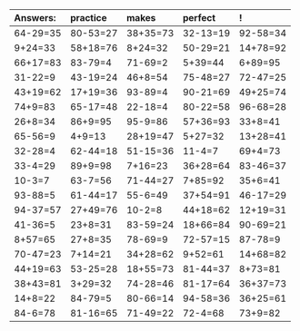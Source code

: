 | Answers: | practice | makes | perfect | ! |
| :--- | :--- | :--- | :--- | :--- |
| 64-29=35 | 80-53=27 | 38+35=73 | 32-13=19 | 92-58=34 | 
| 9+24=33 | 58+18=76 | 8+24=32 | 50-29=21 | 14+78=92 | 
| 66+17=83 | 83-79=4 | 71-69=2 | 5+39=44 | 6+89=95 | 
| 31-22=9 | 43-19=24 | 46+8=54 | 75-48=27 | 72-47=25 | 
| 43+19=62 | 17+19=36 | 93-89=4 | 90-21=69 | 49+25=74 | 
| 74+9=83 | 65-17=48 | 22-18=4 | 80-22=58 | 96-68=28 | 
| 26+8=34 | 86+9=95 | 95-9=86 | 57+36=93 | 33+8=41 | 
| 65-56=9 | 4+9=13 | 28+19=47 | 5+27=32 | 13+28=41 | 
| 32-28=4 | 62-44=18 | 51-15=36 | 11-4=7 | 69+4=73 | 
| 33-4=29 | 89+9=98 | 7+16=23 | 36+28=64 | 83-46=37 | 
| 10-3=7 | 63-7=56 | 71-44=27 | 7+85=92 | 35+6=41 | 
| 93-88=5 | 61-44=17 | 55-6=49 | 37+54=91 | 46-17=29 | 
| 94-37=57 | 27+49=76 | 10-2=8 | 44+18=62 | 12+19=31 | 
| 41-36=5 | 23+8=31 | 83-59=24 | 18+66=84 | 90-69=21 | 
| 8+57=65 | 27+8=35 | 78-69=9 | 72-57=15 | 87-78=9 | 
| 70-47=23 | 7+14=21 | 34+28=62 | 9+52=61 | 14+68=82 | 
| 44+19=63 | 53-25=28 | 18+55=73 | 81-44=37 | 8+73=81 | 
| 38+43=81 | 3+29=32 | 74-28=46 | 81-17=64 | 36+37=73 | 
| 14+8=22 | 84-79=5 | 80-66=14 | 94-58=36 | 36+25=61 | 
| 84-6=78 | 81-16=65 | 71-49=22 | 72-4=68 | 73+9=82 | 

